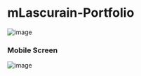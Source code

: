 # mLascurain-Portfolio

![image](https://github.com/user-attachments/assets/9882d8aa-b478-4a93-a163-95bb2a90602a)

### Mobile Screen

![image](https://github.com/user-attachments/assets/1e3519a4-5d13-4cbc-9286-27e92a0a17f3)
